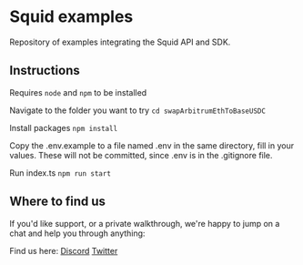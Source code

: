 # Squid examples

Repository of examples integrating the Squid API and SDK.

## Instructions

Requires `node` and `npm` to be installed

Navigate to the folder you want to try
`cd swapArbitrumEthToBaseUSDC`

Install packages
`npm install`

Copy the .env.example to a file named .env in the same directory, fill in your values. These will not be committed, since .env is in the .gitignore file.

Run index.ts
`npm run start`

## Where to find us

If you'd like support, or a private walkthrough, we're happy to jump on a chat and help you through anything:

Find us here:
[Discord](https://discord.gg/squidrouter)
[Twitter](https://twitter.com/squidrouter)
